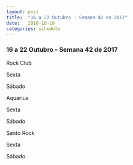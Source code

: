 ```yaml
---
layout: post
title:  "16 a 22 Outubro - Semana 42 de 2017"
date:   2016-10-16
categories: schedule
---
```


<h3>16 a 22 Outubro - Semana 42 de 2017</h3>

<p>Rock Club</p>
  <p>Sexta</p>
  <p>Sábado</p>

<p>Aquarius</p>
  <p>Sexta</p>
  <p>Sábado</p>

<p>Santo Rock</p>
  <p>Sexta</p>
  <p>Sábado</p>